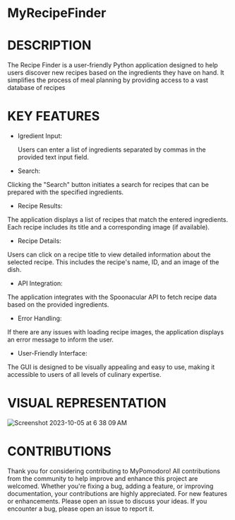 # MyRecipeFinder
# DESCRIPTION
The Recipe Finder is a user-friendly Python application designed to help users discover new recipes based on the ingredients they have on hand. It simplifies the process of meal planning by providing access to a vast database of recipes
# KEY FEATURES
- Igredient Input:
  
  Users can enter a list of ingredients separated by commas in the provided text input field.
- Search:
  
Clicking the "Search" button initiates a search for recipes that can be prepared with the specified ingredients.
- Recipe Results:
  
The application displays a list of recipes that match the entered ingredients. Each recipe includes its title and a corresponding image (if available).
- Recipe Details:
  
Users can click on a recipe title to view detailed information about the selected recipe. This includes the recipe's name, ID, and an image of the dish.
- API Integration:
  
The application integrates with the Spoonacular API to fetch recipe data based on the provided ingredients.
- Error Handling:
  
If there are any issues with loading recipe images, the application displays an error message to inform the user.
- User-Friendly Interface:
  
The GUI is designed to be visually appealing and easy to use, making it accessible to users of all levels of culinary expertise.
# VISUAL REPRESENTATION 
![Screenshot 2023-10-05 at 6 38 09 AM](https://github.com/SylvieNdifor/MyRecipeFinder/assets/147012281/828fb6bf-5e41-45c3-aa4d-3e389bf3c6fc)


# CONTRIBUTIONS
Thank you for considering contributing to MyPomodoro! All contributions from the community to help improve and enhance this project are welcomed. Whether you're fixing a bug, adding a feature, or improving documentation, your contributions are highly appreciated. For new features or enhancements. Please open an issue to discuss your ideas. If you encounter a bug, please open an issue to report it.

